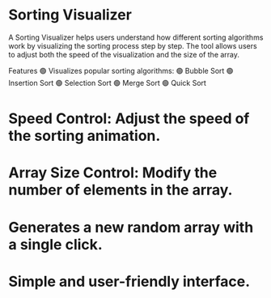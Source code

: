 # Sorting Visualizer
A Sorting Visualizer helps users understand how different sorting algorithms work by visualizing the sorting process step by step. The tool allows users to adjust both the speed of the visualization and the size of the array.

Features
🟢 Visualizes popular sorting algorithms:
🟢 Bubble Sort
🟢 Insertion Sort
🟢 Selection Sort
🟢 Merge Sort
🟢 Quick Sort

# Speed Control: Adjust the speed of the sorting animation.

# Array Size Control: Modify the number of elements in the array.

# Generates a new random array with a single click.

# Simple and user-friendly interface.
